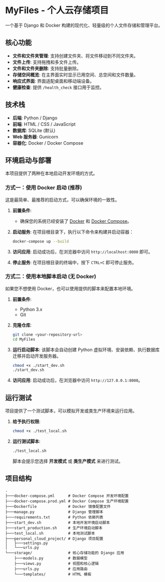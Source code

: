# MyFiles - 个人云存储项目

一个基于 Django 和 Docker 构建的现代化、轻量级的个人文件存储和管理平台。

## 核心功能

- **文件和文件夹管理**: 支持创建文件夹、将文件移动到不同文件夹。
- **文件上传**: 支持拖拽和多文件上传。
- **文件和文件夹删除**: 支持批量删除。
- **存储空间概览**: 在主界面实时显示已用空间、总空间和文件数量。
- **响应式界面**: 界面适配桌面和移动端设备。
- **健康检查**: 提供 `/health_check` 接口用于监控。

## 技术栈

- **后端**: Python / Django
- **前端**: HTML / CSS / JavaScript
- **数据库**: SQLite (默认)
- **Web 服务器**: Gunicorn
- **容器化**: Docker / Docker Compose

## 环境启动与部署

本项目提供了两种在本地启动开发环境的方式。

### 方式一：使用 Docker 启动 (推荐)

这是最简单、最推荐的启动方式，可以确保环境的一致性。

1.  **前置条件**:
    *   确保您的系统已经安装了 [Docker](https://www.docker.com/) 和 [Docker Compose](https://docs.docker.com/compose/install/)。

2.  **启动服务**:
    在项目根目录下，执行以下命令来构建并启动容器：
    ```bash
    docker-compose up --build
    ```

3.  **访问应用**:
    启动成功后，在浏览器中访问 `http://localhost:8000` 即可。

4.  **停止服务**:
    在项目根目录的终端中，按下 `CTRL+C` 即可停止服务。

### 方式二：使用本地脚本启动 (无 Docker)

如果您不想使用 Docker，也可以使用提供的脚本来配置本地环境。

1.  **前置条件**:
    *   Python 3.x
    *   Git

2.  **克隆仓库**:
    ```bash
    git clone <your-repository-url>
    cd MyFiles
    ```

3.  **运行启动脚本**:
    该脚本会自动创建 Python 虚拟环境、安装依赖、执行数据库迁移并启动开发服务器。
    ```bash
    chmod +x ./start_dev.sh
    ./start_dev.sh
    ```

4.  **访问应用**:
    启动成功后，在浏览器中访问 `http://127.0.0.1:8000`。

## 运行测试

项目提供了一个测试脚本，可以模拟开发或类生产环境来运行应用。

1.  **给予执行权限**:
    ```bash
    chmod +x ./test_local.sh
    ```

2.  **运行测试脚本**:
    ```bash
    ./test_local.sh
    ```
    脚本会提示您选择 **开发模式** 或 **类生产模式** 来进行测试。

## 项目结构

```
.
├───docker-compose.yml      # Docker Compose 开发环境配置
├───docker-compose.prod.yml # Docker Compose 生产环境配置
├───Dockerfile              # Docker 镜像配置文件
├───manage.py               # Django 管理脚本
├───requirements.txt        # Python 依赖列表
├───start_dev.sh            # 本地开发环境启动脚本
├───start_production.sh     # 生产环境启动脚本
├───test_local.sh           # 本地测试脚本
├───personal_cloud_project/ # Django 项目配置
│   ├───settings.py
│   └───urls.py
└───storage/                # 核心存储功能的 Django 应用
    ├───models.py           # 数据模型
    ├───views.py            # 视图和核心逻辑
    ├───urls.py             # 应用路由
    └───templates/          # HTML 模板
```

